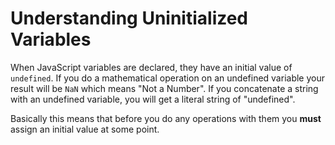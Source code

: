 # Understanding Uninitialized Variables
When JavaScript variables are declared, they have an initial value of `undefined`. If you do a mathematical operation on an undefined variable your result will be `NaN` which means "Not a Number". If you concatenate a string with an undefined variable, you will get a literal string of "undefined".

Basically this means that before you do any operations with them you **must** assign an initial value at some point.
